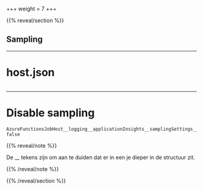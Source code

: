 +++
weight = 7
+++

{{% reveal/section %}}
## Sampling 

---

# host.json

```json {file="sampling/host.json",highlightjs="4-12|13-23"}
```

---

# Disable sampling

```text
AzureFunctionsJobHost__logging__applicationInsights__samplingSettings__isEnabled: false
```

{{% reveal/note %}}

De __ tekens zijn om aan te duiden dat er in een je dieper in de structuur zit.

{{% /reveal/note %}}

{{% /reveal/section %}}

